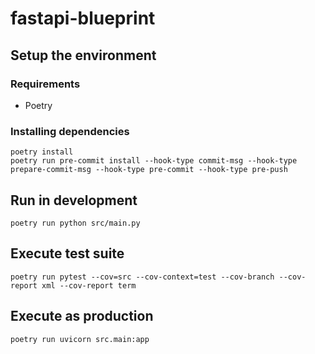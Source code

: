 # fastapi-blueprint

## Setup the environment

### Requirements

- Poetry

### Installing dependencies

```
poetry install
poetry run pre-commit install --hook-type commit-msg --hook-type prepare-commit-msg --hook-type pre-commit --hook-type pre-push
```

## Run in development

```
poetry run python src/main.py
```

## Execute test suite

```
poetry run pytest --cov=src --cov-context=test --cov-branch --cov-report xml --cov-report term
```

## Execute as production

```
poetry run uvicorn src.main:app
```
